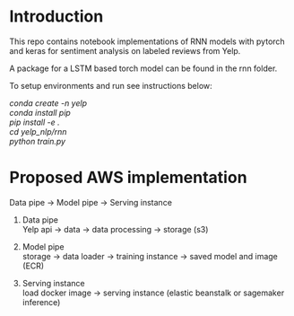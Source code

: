 # Introduction
This repo contains notebook implementations of RNN models with pytorch and keras for sentiment analysis on labeled reviews from Yelp.  
  
A package for a LSTM based torch model can be found in the rnn folder.

To setup environments and run see instructions below:  

*conda create -n yelp  
conda install pip  
pip install -e .  
cd yelp_nlp/rnn  
python train.py*

# Proposed AWS implementation

Data pipe -> Model pipe -> Serving instance

1. Data pipe  
Yelp api -> data -> data processing -> storage (s3)

2. Model pipe  
storage -> data loader -> training instance -> saved model and image (ECR) 

3. Serving instance   
load docker image -> serving instance (elastic beanstalk or sagemaker inference)

